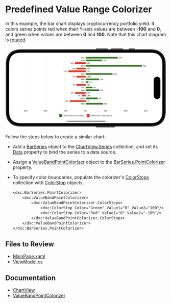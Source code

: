 # Predefined Value Range Colorizer

In this example, the bar chart displays cryptocurrency portfolio yield. It colors series points red when their Y-axis values are between **-100** and **0**, and green when values are between **0** and **100**. Note that this chart diagram is [rotated](https://docs.devexpress.com/MAUI/DevExpress.Maui.Charts.ChartView.Rotated?p=netframework). 

![Chart with point value ranges](./img/chart-predefined-value.png)

Follow the steps below to create a similar chart:

* Add a [BarSeries](https://docs.devexpress.com/MAUI/DevExpress.Maui.Charts.SplineSeries) object to the [ChartView.Series](https://docs.devexpress.com/MAUI/DevExpress.Maui.Charts.ChartView.Series) collection, and set its [Data](https://docs.devexpress.com/MAUI/DevExpress.Maui.Charts.XYSeries.Data) property to bind the series to a data source.

* Assign a [ValueBandPointColorizer](https://docs.devexpress.com/MAUI/DevExpress.Maui.Charts.ValueBandPointColorizer) object to the [BarSeries.PointColorizer](https://docs.devexpress.com/MAUI/DevExpress.Maui.Charts.BarSeries.PointColorizer) property. 

* To specify color boundaries, populate the colorizer's [ColorStops](https://docs.devexpress.com/MAUI/DevExpress.Maui.Charts.BandPointColorizerBase.ColorStops) collection with [ColorStop](https://docs.devexpress.com/MAUI/DevExpress.Maui.Charts.ColorStop) objects.

    ```xaml
    <dxc:BarSeries.PointColorizer>
        <dxc:ValueBandPointColorizer>
            <dxc:ValueBandPointColorizer.ColorStops>
                <dxc:ColorStop Color="Green" Value1="0" Value2="100"/>
                <dxc:ColorStop Color="Red" Value1="0" Value2="-100"/>
            </dxc:ValueBandPointColorizer.ColorStops>
        </dxc:ValueBandPointColorizer>
    </dxc:BarSeries.PointColorizer>
    ```


<!-- default file list -->
## Files to Review

* [MainPage.xaml](./MainPage.xaml)
* [ViewModel.cs](./ViewModel.cs)
<!-- default file list end -->

## Documentation

* [ChartView](https://docs.devexpress.com/MAUI/DevExpress.Maui.Charts.ChartView)
* [ValueBandPointColorizer](https://docs.devexpress.com/MAUI/DevExpress.Maui.Charts.ValueBandPointColorizer)
